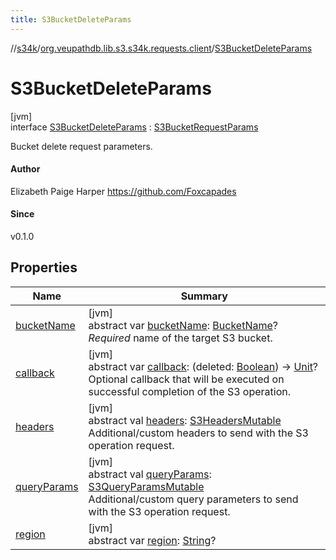 ```yaml
---
title: S3BucketDeleteParams
---
```

//[s34k](../../../index.html)/[org.veupathdb.lib.s3.s34k.requests.client](../index.html)/[S3BucketDeleteParams](index.html)



# S3BucketDeleteParams



[jvm]\
interface [S3BucketDeleteParams](index.html) : [S3BucketRequestParams](../../org.veupathdb.lib.s3.s34k.requests.bucket/-s3-bucket-request-params/index.html)

Bucket delete request parameters.



#### Author



Elizabeth Paige Harper https://github.com/Foxcapades



#### Since



v0.1.0



## Properties


| Name | Summary |
|---|---|
| [bucketName](../../org.veupathdb.lib.s3.s34k.requests.bucket/-s3-bucket-request-params/bucket-name.html) | [jvm]<br>abstract var [bucketName](../../org.veupathdb.lib.s3.s34k.requests.bucket/-s3-bucket-request-params/bucket-name.html): [BucketName](../../org.veupathdb.lib.s3.s34k.fields/-bucket-name/index.html)?<br>*Required* name of the target S3 bucket. |
| [callback](callback.html) | [jvm]<br>abstract var [callback](callback.html): (deleted: [Boolean](https://kotlinlang.org/api/latest/jvm/stdlib/kotlin/-boolean/index.html)) -&gt; [Unit](https://kotlinlang.org/api/latest/jvm/stdlib/kotlin/-unit/index.html)?<br>Optional callback that will be executed on successful completion of the S3 operation. |
| [headers](../../org.veupathdb.lib.s3.s34k.requests/-s3-request-params/headers.html) | [jvm]<br>abstract val [headers](../../org.veupathdb.lib.s3.s34k.requests/-s3-request-params/headers.html): [S3HeadersMutable](../../org.veupathdb.lib.s3.s34k.fields.headers/-s3-headers-mutable/index.html)<br>Additional/custom headers to send with the S3 operation request. |
| [queryParams](../../org.veupathdb.lib.s3.s34k.requests/-s3-request-params/query-params.html) | [jvm]<br>abstract val [queryParams](../../org.veupathdb.lib.s3.s34k.requests/-s3-request-params/query-params.html): [S3QueryParamsMutable](../../org.veupathdb.lib.s3.s34k.fields.query_params/-s3-query-params-mutable/index.html)<br>Additional/custom query parameters to send with the S3 operation request. |
| [region](../../org.veupathdb.lib.s3.s34k.requests/-s3-region-request-params/region.html) | [jvm]<br>abstract var [region](../../org.veupathdb.lib.s3.s34k.requests/-s3-region-request-params/region.html): [String](https://kotlinlang.org/api/latest/jvm/stdlib/kotlin/-string/index.html)? |

